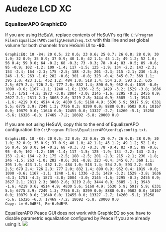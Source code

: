 # Audeze LCD XC
### EqualizerAPO GraphicEQ
If you are using [HeSuVi](https://sourceforge.net/projects/hesuvi/), replace contents of HeSuVi's eq file `C:\Program Files\EqualizerAPO\config\HeSuVi\eq.txt` with this line and set global volume for both channels from HeSuVi UI to **-60**.
```
GraphicEQ: 10 -84; 20 0.5; 22 0.6; 23 0.6; 25 0.7; 26 0.8; 28 0.9; 30 1.0; 32 0.9; 35 0.9; 37 0.9; 40 1.0; 42 1.1; 45 1.2; 49 1.2; 52 1.0; 56 0.4; 59 0.0; 64 -0.2; 68 -0.3; 73 -0.3; 78 -0.4; 83 -0.5; 89 -0.6; 95 -0.9; 102 -1.2; 109 -1.4; 117 -1.5; 125 -1.9; 134 -2.2; 143 -2.3; 153 -2.4; 164 -2.3; 175 -2.5; 188 -2.5; 201 -2.3; 215 -2.1; 230 -1.8; 246 -1.5; 263 -1.0; 282 -0.6; 301 -0.8; 323 -0.4; 345 0.7; 369 1.1; 395 1.0; 423 1.1; 452 1.2; 484 1.0; 518 1.4; 554 2.0; 593 2.2; 635 2.5; 679 2.4; 726 2.3; 777 2.0; 832 1.4; 890 0.9; 952 0.4; 1019 -0.0; 1090 -0.6; 1167 -1.1; 1248 -1.6; 1336 -2.5; 1429 -3.2; 1529 -3.8; 1636 -4.3; 1751 -4.2; 1873 -3.8; 2004 -3.0; 2145 -1.6; 2295 -0.3; 2455 0.9; 2627 2.1; 2811 2.3; 3008 2.6; 3219 2.8; 3444 0.9; 3685 -1.1; 3943 -1.6; 4219 0.6; 4514 4.9; 4830 5.6; 5168 4.9; 5530 5.9; 5917 5.9; 6331 5.5; 6775 3.9; 7249 1.3; 7756 0.3; 8299 0.0; 8880 0.0; 9502 0.0; 10167 0.0; 10879 0.0; 11640 0.0; 12455 0.0; 13327 -2.7; 14260 -5.1; 15258 -5.6; 16326 -6.3; 17469 -7.2; 18692 -5.8; 20000 0.0
```
If you are not using HeSuVi, copy this to the end of EqualizerAPO configuration file `C:\Program Files\EqualizerAPO\config\config.txt`.
```
GraphicEQ: 10 -84; 20 0.5; 22 0.6; 23 0.6; 25 0.7; 26 0.8; 28 0.9; 30 1.0; 32 0.9; 35 0.9; 37 0.9; 40 1.0; 42 1.1; 45 1.2; 49 1.2; 52 1.0; 56 0.4; 59 0.0; 64 -0.2; 68 -0.3; 73 -0.3; 78 -0.4; 83 -0.5; 89 -0.6; 95 -0.9; 102 -1.2; 109 -1.4; 117 -1.5; 125 -1.9; 134 -2.2; 143 -2.3; 153 -2.4; 164 -2.3; 175 -2.5; 188 -2.5; 201 -2.3; 215 -2.1; 230 -1.8; 246 -1.5; 263 -1.0; 282 -0.6; 301 -0.8; 323 -0.4; 345 0.7; 369 1.1; 395 1.0; 423 1.1; 452 1.2; 484 1.0; 518 1.4; 554 2.0; 593 2.2; 635 2.5; 679 2.4; 726 2.3; 777 2.0; 832 1.4; 890 0.9; 952 0.4; 1019 -0.0; 1090 -0.6; 1167 -1.1; 1248 -1.6; 1336 -2.5; 1429 -3.2; 1529 -3.8; 1636 -4.3; 1751 -4.2; 1873 -3.8; 2004 -3.0; 2145 -1.6; 2295 -0.3; 2455 0.9; 2627 2.1; 2811 2.3; 3008 2.6; 3219 2.8; 3444 0.9; 3685 -1.1; 3943 -1.6; 4219 0.6; 4514 4.9; 4830 5.6; 5168 4.9; 5530 5.9; 5917 5.9; 6331 5.5; 6775 3.9; 7249 1.3; 7756 0.3; 8299 0.0; 8880 0.0; 9502 0.0; 10167 0.0; 10879 0.0; 11640 0.0; 12455 0.0; 13327 -2.7; 14260 -5.1; 15258 -5.6; 16326 -6.3; 17469 -7.2; 18692 -5.8; 20000 0.0
Copy: L=-6.0dB*l, R=-6.0dB*R
```
EqualizerAPO Peace GUI does not work with GraphicEQ so you have to disable parametric equalization configured by Peace if you are already using it.
![](https://raw.githubusercontent.com/jaakkopasanen/AutoEq/master/results/SBAF-Serious/headphoncecom/onear/Audeze%20LCD%20XC/Audeze%20LCD%20XC.png)
